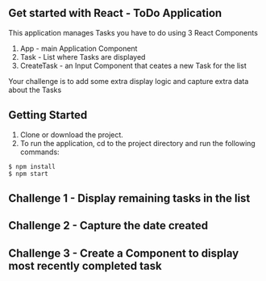 ## Get started with React - ToDo Application

This application manages Tasks you have to do using 3 React Components

1. App - main Application Component
2. Task - List where Tasks are displayed
3. CreateTask - an Input Component that ceates a new Task for the list

Your challenge is to add some extra display logic and capture extra data
about the Tasks

## Getting Started
1. Clone or download the project.
2. To run the application, cd to the project directory and run the following commands:

```
$ npm install
$ npm start
```
## Challenge 1 - Display remaining tasks in the list




## Challenge 2 - Capture the date created



## Challenge 3 - Create a Component to display most recently completed task

